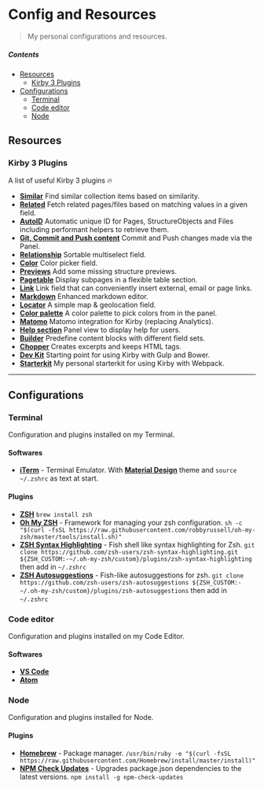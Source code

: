 # Config and Resources

> My personal configurations and resources.

##### Contents

+ [Resources](#resources)
  + [Kirby 3 Plugins](#kirby-3-plugins)
+ [Configurations](#configurations)
  + [Terminal](#terminal)
  + [Code editor](#code-editor)
  + [Node](#node)

## Resources

### Kirby 3 Plugins
A list of useful Kirby 3 plugins 🔥

+ **[Similar](https://github.com/texnixe/kirby3-similar)** Find similar collection items based on similarity.
+ **[Related](https://github.com/texnixe/kirby3-related)** Fetch related pages/files based on matching values in a given field.
+ **[AutoID](https://github.com/bnomei/kirby3-autoid)** Automatic unique ID for Pages, StructureObjects and Files including performant helpers to retrieve them.
+ **[Git, Commit and Push content](https://github.com/blankogmbh/kirby-git-commit-and-push-content)** Commit and Push changes made via the Panel.
+ **[Relationship](https://github.com/olach/kirby3-relationship)** Sortable multiselect field. 
+ **[Color](https://github.com/TimOetting/kirby-color)** Color picker field.
+ **[Previews](https://github.com/sylvainjule/kirby-previews)** Add some missing structure previews.
+ **[Pagetable](https://github.com/sylvainjule/kirby-pagetable)** Display subpages in a flexible table section.
+ **[Link](https://github.com/medienbaecker/kirby-link-field)** Link field that can conveniently insert external, email or page links.
+ **[Markdown](https://github.com/sylvainjule/kirby-markdown-field)** Enhanced markdown editor.
+ **[Locator](https://github.com/sylvainjule/kirby-locator)** A simple map & geolocation field.
+ **[Color palette](https://github.com/sylvainjule/kirby-color-palette)** A color palette to pick colors from in the panel.
+ **[Matomo](https://github.com/sylvainjule/kirby-matomo)** Matomo integration for Kirby (replacing Analytics).
+ **[Help section](https://github.com/mgfagency/kirby-helpsection)** Panel view to display help for users.
+ **[Builder](https://github.com/TimOetting/kirby-builder)** Predefine content blocks with different field sets.
+ **[Chopper](https://github.com/HashandSalt/chopper)** Creates excerpts and keeps HTML tags.
+ **[Dev Kit](https://github.com/julien-gargot/kirby-devkit/tree/v3)** Starting point for using Kirby with Gulp and Bower.
+ **[Starterkit](https://github.com/quentin-f451/kirby-starterkit)** My personal starterkit for using Kirby with Webpack.

----

## Configurations

### Terminal
Configuration and plugins installed on my Terminal.

#### Softwares
+ **[iTerm](https://www.iterm2.com)** - Terminal Emulator.
With **[Material Design](https://github.com/MartinSeeler/iterm2-material-design)** theme and `source ~/.zshrc` as text at start.

#### Plugins
+ **[ZSH](https://www.zsh.org)**
`brew install zsh`
+ **[Oh My ZSH](https://github.com/robbyrussell/oh-my-zsh)** - Framework for managing your zsh configuration.
`sh -c "$(curl -fsSL https://raw.githubusercontent.com/robbyrussell/oh-my-zsh/master/tools/install.sh)"`
+ **[ZSH Syntax Highlighting](https://github.com/zsh-users/zsh-syntax-highlighting)** - Fish shell like syntax highlighting for Zsh.
`git clone https://github.com/zsh-users/zsh-syntax-highlighting.git ${ZSH_CUSTOM:-~/.oh-my-zsh/custom}/plugins/zsh-syntax-highlighting` then add in `~/.zshrc`
+ **[ZSH Autosuggestions](https://github.com/zsh-users/zsh-autosuggestions)** - Fish-like autosuggestions for zsh.
`git clone https://github.com/zsh-users/zsh-autosuggestions ${ZSH_CUSTOM:-~/.oh-my-zsh/custom}/plugins/zsh-autosuggestions` then add in `~/.zshrc`

### Code editor
Configuration and plugins installed on my Code Editor.

#### Softwares
+ **[VS Code](https://code.visualstudio.com)**
+ **[Atom](https://atom.io)**

### Node
Configuration and plugins installed for Node.

#### Plugins 
+ **[Homebrew](https://brew.sh/index_fr)** - Package manager.
`/usr/bin/ruby -e "$(curl -fsSL https://raw.githubusercontent.com/Homebrew/install/master/install)"`
+ **[NPM Check Updates](https://www.npmjs.com/package/npm-check-updates)** - Upgrades package.json dependencies to the latest versions.
`npm install -g npm-check-updates`
